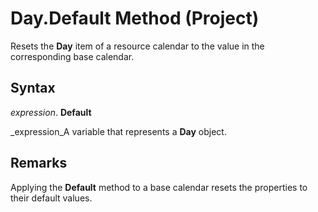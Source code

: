 
# Day.Default Method (Project)

Resets the  **Day** item of a resource calendar to the value in the corresponding base calendar.


## Syntax

 _expression_. **Default**

 _expression_A variable that represents a  **Day** object.


## Remarks

Applying the  **Default** method to a base calendar resets the properties to their default values.

